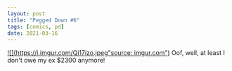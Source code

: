 ```yaml
---
layout: post
title: "Pegged Down #6"
tags: [comics, pd]
date: 2021-03-16
---
```

<!-- #87 -->
[![](https://i.imgur.com/Qi17izo.jpeg"source: imgur.com")](https://i.imgur.com/Qi17izo.jpeg)
Oof, well, at least I don't owe my ex $2300 anymore!
